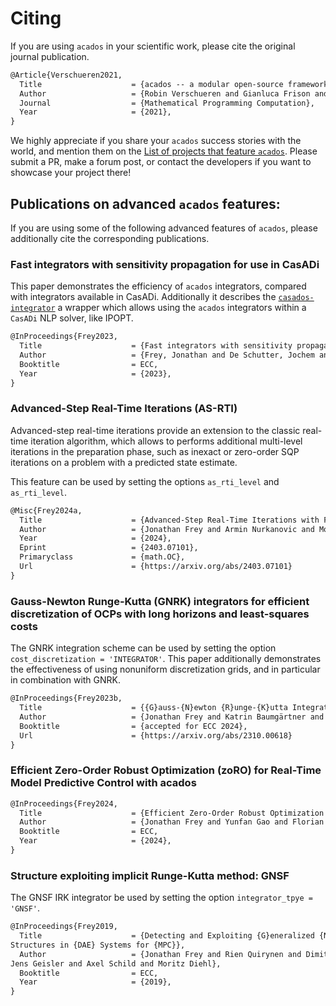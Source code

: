 # Citing
If you are using `acados` in your scientific work, please cite the original journal publication.

```latex
@Article{Verschueren2021,
  Title                    = {acados -- a modular open-source framework for fast embedded optimal control},
  Author                   = {Robin Verschueren and Gianluca Frison and Dimitris Kouzoupis and Jonathan Frey and Niels van Duijkeren and Andrea Zanelli and Branimir Novoselnik and Thivaharan Albin and Rien Quirynen and Moritz Diehl},
  Journal                  = {Mathematical Programming Computation},
  Year                     = {2021},
}
```

We highly appreciate if you share your `acados` success stories with the world, and mention them on the [List of projects that feature `acados`](../list_of_projects/index.md).
Please submit a PR, make a forum post, or contact the developers if you want to showcase your project there!

## Publications on advanced `acados` features:
If you are using some of the following advanced features of `acados`, please additionally cite the corresponding publications.

### Fast integrators with sensitivity propagation for use in CasADi
This paper demonstrates the efficiency of `acados` integrators, compared with integrators available in CasADi.
Additionally it describes the [`casados-integrator`](https://github.com/FreyJo/casados-integrators) a wrapper which allows using the `acados` integrators within a `CasADi` NLP solver, like IPOPT.

```latex
@InProceedings{Frey2023,
  Title                    = {Fast integrators with sensitivity propagation for use in {C}as{AD}i},
  Author                   = {Frey, Jonathan and De Schutter, Jochem and Diehl, Moritz},
  Booktitle                = ECC,
  Year                     = {2023},
}
```


### Advanced-Step Real-Time Iterations (AS-RTI)
Advanced-step real-time iterations provide an extension to the classic real-time iteration algorithm, which allows to performs additional multi-level iterations in the preparation phase, such as inexact or zero-order SQP iterations on a problem with a predicted state estimate.

This feature can be used by setting the options `as_rti_level` and `as_rti_level`.

```latex
@Misc{Frey2024a,
  Title                    = {Advanced-Step Real-Time Iterations with Four Levels -- New Error Bounds and Fast Implementation in acados},
  Author                   = {Jonathan Frey and Armin Nurkanovic and Moritz Diehl},
  Year                     = {2024},
  Eprint                   = {2403.07101},
  Primaryclass             = {math.OC},
  Url                      = {https://arxiv.org/abs/2403.07101}
}
```

### Gauss-Newton Runge-Kutta (GNRK) integrators for efficient discretization of OCPs with long horizons and least-squares costs

The GNRK integration scheme can be used by setting the option `cost_discretization = 'INTEGRATOR'`.
This paper additionally demonstrates the effectiveness of using nonuniform discretization grids, and in particular in combination with GNRK.
```latex
@InProceedings{Frey2023b,
  Title                    = {{G}auss-{N}ewton {R}unge-{K}utta Integration for Efficient Discretization of Optimal Control Problems with Long Horizons and Least-Squares Costs},
  Author                   = {Jonathan Frey and Katrin Baumgärtner and Moritz Diehl},
  Booktitle                = {accepted for ECC 2024},
  Url                      = {https://arxiv.org/abs/2310.00618}
}
```

### Efficient Zero-Order Robust Optimization (zoRO) for Real-Time Model Predictive Control with acados
```latex
@InProceedings{Frey2024,
  Title                    = {Efficient Zero-Order Robust Optimization for Real-Time Model Predictive Control with acados},
  Author                   = {Jonathan Frey and Yunfan Gao and Florian Messerer and Amon Lahr and Melanie N Zeilinger and Moritz Diehl},
  Booktitle                = ECC,
  Year                     = {2024},
}
```

### Structure exploiting implicit Runge-Kutta method: GNSF
The GNSF IRK integrator be used by setting the option `integrator_tpye = 'GNSF'`.
```latex
@InProceedings{Frey2019,
  Title                    = {Detecting and Exploiting {G}eneralized {N}onlinear {S}tatic {F}eedback
Structures in {DAE} Systems for {MPC}},
  Author                   = {Jonathan Frey and Rien Quirynen and Dimitris Kouzoupis and Gianluca Frison and
Jens Geisler and Axel Schild and Moritz Diehl},
  Booktitle                = ECC,
  Year                     = {2019},
}
```